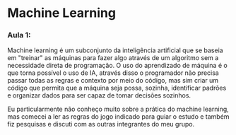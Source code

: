 # Machine Learning 

### Aula 1: 
Machine learning é um subconjunto da inteligência artificial que se baseia em "treinar" as máquinas para fazer algo através de um algoritmo sem a necessidade direta de programação.
O uso do aprendizado de máquina é o que torna possível o uso de IA, através disso o programador não precisa passar todas as regras e contexto por meio do código, mas sim criar um código que permita que a máquina seja possa, sozinha, identificar padrões e organizar dados para ser capaz de tomar decisões sozinhos.

Eu particularmente não conheço muito sobre a prática do machine learning, mas comecei a ler as regras do jogo indicado para guiar o estudo e também fiz pesquisas e discuti com as outras integrantes do meu grupo.
